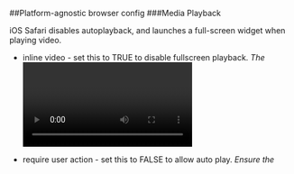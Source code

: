 ##Platform-agnostic browser config
###Media Playback

iOS Safari disables autoplayback, and launches a full-screen widget when playing video. 

- inline video - set this to TRUE to disable fullscreen playback. *The <video> element in the HTML document must also include the 'webkit-playsinline' attribute.*

- require user action - set this to FALSE to allow auto play. *Ensure the <audio> or <video> element you want to play has the 'autoplay' attribute set.* 
